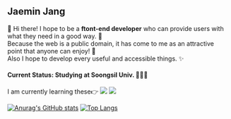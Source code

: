 ## Jaemin Jang
👋 Hi there! I hope to be a __ftont-end developer__ who can provide users with what they need in a good way. 🎨
<br>Because the web is a public domain, it has come to me as an attractive point that anyone can enjoy!  🤗 
<br>Also I hope to develop every useful and accessible things. ✨
#### Current Status: Studying at Soongsil Univ. 👩‍💻🌱
I am currently learning these👉 <img src="https://img.shields.io/badge/HTML5-E34F26?style=flat-square&logo=HTML5&logoColor=white"/> <img src="https://img.shields.io/badge/CSS3-1572B6?style=flat-square&logo=CSS3&logoColor=white"/>

[![Anurag's GitHub stats](https://github-readme-stats.vercel.app/api?username=liverue&show_icons=true&theme=radical)](https://github.com/liverue/liverue)
[![Top Langs](https://github-readme-stats.vercel.app/api/top-langs/?username=liverue&langs_count=8&layout=compact&theme=radical)](https://github.com/liverue/liverue)
